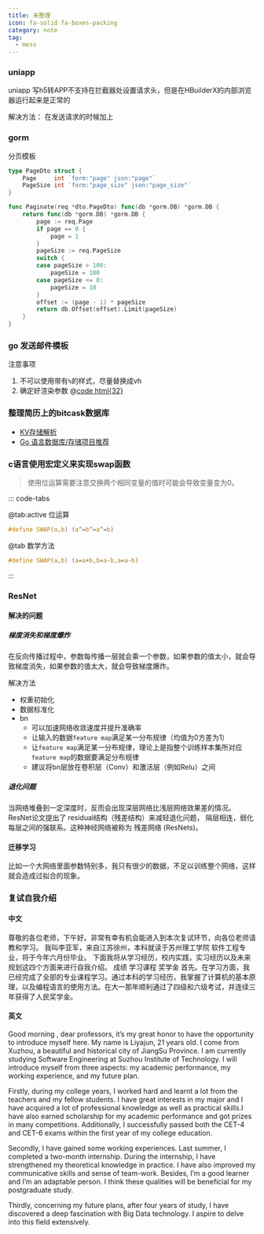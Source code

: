 ```yaml
---
title: 未整理
icon: fa-solid fa-boxes-packing
category: note
tag:
  - mess
---
```

### uniapp
uniapp 写h5转APP不支持在拦截器处设置请求头，但是在HBuilderX的内部浏览器运行起来是正常的

解决方法： 在发送请求的时候加上
### gorm
分页模板
```go {20}
type PageDto struct {
	Page     int `form:"page" json:"page"`
	PageSize int `form:"page_size" json:"page_size"`
}

func Paginate(req *dto.PageDto) func(db *gorm.DB) *gorm.DB {
	return func(db *gorm.DB) *gorm.DB {
		page := req.Page
		if page == 0 {
			page = 1
		}
		pageSize := req.PageSize
		switch {
		case pageSize > 100:
			pageSize = 100
		case pageSize <= 0:
			pageSize = 10
		}
		offset := (page - 1) * pageSize
		return db.Offset(offset).Limit(pageSize)
	}
}
```
### go 发送邮件模板
注意事项
1. 不可以使用带有`%`的样式，尽量替换成vh
2. 确定好渲染参数
@[code html{32}](./template1.html)
### 整理简历上的bitcask数据库
- [KV存储解析](https://mp.weixin.qq.com/s/s8s6VtqwdyjthR6EtuhnUA)
- [Go 语言数据库/存储项目推荐](https://roseduan.github.io/p/go-%E8%AF%AD%E8%A8%80%E6%95%B0%E6%8D%AE%E5%BA%93/%E5%AD%98%E5%82%A8%E9%A1%B9%E7%9B%AE%E6%8E%A8%E8%8D%90/)

### c语言使用宏定义来实现swap函数
> 使用位运算需要注意交换两个相同变量的值时可能会导致变量变为0。

::: code-tabs

@tab:active 位运算 
```c
#define SWAP(a,b) (a^=b^=a^=b)
```
@tab 数学方法
```c
#define SWAP(a,b) (a=a+b,b=a-b,a=a-b)
```
:::

### ResNet
#### 解决的问题
##### 梯度消失和梯度爆炸
在反向传播过程中，参数每传播一层就会乘一个参数，如果参数的值太小，就会导致梯度消失，如果参数的值太大，就会导致梯度爆炸。

解决方法
- 权重初始化
- 数据标准化
- bn
  - 可以加速网络收敛速度并提升准确率
  - 让输入的数据`feature map`满足某一分布规律（均值为0方差为1）
  - 让`feature map`满足某一分布规律，理论上是指整个训练样本集所对应`feature map`的数据要满足分布规律
  - 建议将bn层放在卷积层（Conv）和激活层（例如Relu）之间
##### 退化问题
当网络堆叠到一定深度时，反而会出现深层网络比浅层网络效果差的情况。
ResNet论文提出了 residual结构（残差结构）来减轻退化问题，
隔层相连，弱化每层之间的强联系。这种神经网络被称为 残差网络 (ResNets)。
#### 迁移学习
比如一个大网络里面参数特别多，我只有很少的数据，不足以训练整个网络，这样就会造成过拟合的现象。
### 复试自我介绍
#### 中文
尊敬的各位老师，下午好。非常有幸有机会能进入到本次复试环节，向各位老师请教和学习。
我叫李亚军，来自江苏徐州，本科就读于苏州理工学院 软件工程专业，将于今年六月份毕业。
下面我将从学习经历，校内实践，实习经历以及未来规划这四个方面来进行自我介绍。
成绩 学习课程 奖学金
首先。在学习方面，我已经完成了全部的专业课程学习。通过本科的学习经历，我掌握了计算机的基本原理，以及编程语言的使用方法。在大一那年顺利通过了四级和六级考试，并连续三年获得了人民奖学金。
#### 英文
Good morning , dear professors, it’s my great honor to have the
opportunity to introduce myself here. My name is Liyajun, 21 years old. I come
from Xuzhou, a beautiful and historical city of JiangSu Province. I am currently
studying Software Engineering at Suzhou Institute of Technology. I will introduce myself from three aspects: my
academic performance, my working experience, and my future plan.

Firstly, during my college years, I worked hard and learnt a lot from the teachers
and my fellow students. I have great interests in my major and I have acquired a
lot of professional knowledge as well as practical skills.I have also earned scholarship for my academic performance and got prizes in many competitions. Additionally, I successfully passed both the CET-4 and CET-6 exams within the first year of my college education.

Secondly, I have gained some working experiences. Last summer, I completed a
two-month internship. During the internship, I have strengthened my theoretical
knowledge in practice. I have also improved my communicative skills and sense
of team-work. Besides, I’m a good learner and I’m an adaptable person. I think
these qualities will be beneficial for my postgraduate study.

Thirdly, concerning my future plans, after four years of study, I have discovered a deep fascination with Big Data technology. I aspire to delve into this field extensively. 